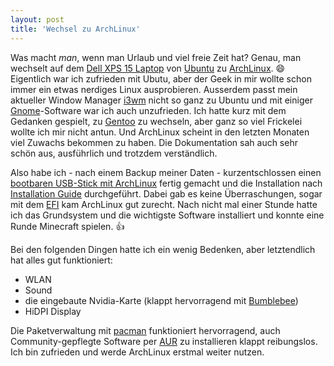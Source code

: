 ```yaml
---
layout: post
title: 'Wechsel zu ArchLinux'
---
```

Was macht *man*, wenn man Urlaub und viel freie Zeit hat? Genau, man wechselt auf dem [Dell XPS 15 Laptop][9] von [Ubuntu][0] zu [ArchLinux][1]. :smile: Eigentlich war ich zufrieden mit Ubutu, aber der Geek in mir wollte schon immer ein etwas nerdiges Linux ausprobieren. Ausserdem passt mein aktueller Window Manager [i3wm][6] nicht so ganz zu Ubuntu und mit einiger [Gnome][7]-Software war ich auch unzufrieden. Ich hatte kurz mit dem Gedanken gespielt, zu [Gentoo][2] zu wechseln, aber ganz so viel Frickelei wollte ich mir nicht antun. Und ArchLinux scheint in den letzten Monaten viel Zuwachs bekommen zu haben. Die Dokumentation sah auch sehr schön aus, ausführlich und trotzdem verständlich.

Also habe ich - nach einem Backup meiner Daten - kurzentschlossen einen [bootbaren USB-Stick mit ArchLinux][3] fertig gemacht und die Installation nach [Installation Guide][4] durchgeführt. Dabei gab es keine Überraschungen, sogar mit dem [EFI][5] kam ArchLinux gut zurecht. Nach nicht mal einer Stunde hatte ich das Grundsystem und die wichtigste Software installiert und konnte eine Runde Minecraft spielen. :thumbsup:

Bei den folgenden Dingen hatte ich ein wenig Bedenken, aber letztendlich hat alles gut funktioniert:

* WLAN
* Sound
* die eingebaute Nvidia-Karte (klappt hervorragend mit [Bumblebee][8])
* HiDPI Display

Die Paketverwaltung mit [pacman][10] funktioniert hervorragend, auch Community-gepflegte Software per [AUR][11] zu installieren klappt reibungslos. Ich bin zufrieden und werde ArchLinux erstmal weiter nutzen.

[0]: http://www.ubuntu.com/
[1]: https://www.archlinux.org
[2]: https://www.gentoo.org/
[3]: https://wiki.archlinux.org/index.php/USB_flash_installation_media
[4]: https://wiki.archlinux.org/index.php/Installation_guide
[5]: https://wiki.archlinux.org/index.php/Unified_Extensible_Firmware_Interface#EFI_System_Partition
[6]: http://i3wm.org/
[7]: https://www.gnome.org/
[8]: https://wiki.archlinux.org/index.php/Bumblebee
[9]: http://www.dell.com/de/p/xps-15-l521x/pd
[10]: https://wiki.archlinux.org/index.php/Pacman
[11]: https://wiki.archlinux.org/index.php/Arch_User_Repository
